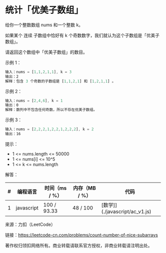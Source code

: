# 统计「优美子数组」

给你一个整数数组 nums 和一个整数 k。

如果某个 连续 子数组中恰好有 k 个奇数数字，我们就认为这个子数组是「优美子数组」。

请返回这个数组中「优美子数组」的数目。

示例 1：

``` javascript
输入：nums = [1,1,2,1,1], k = 3
输出：2
解释：包含 3 个奇数的子数组是 [1,1,2,1] 和 [1,2,1,1] 。
```

示例 2：

``` javascript
输入：nums = [2,4,6], k = 1
输出：0
解释：数列中不包含任何奇数，所以不存在优美子数组。
```

示例 3：

``` javascript
输入：nums = [2,2,2,1,2,2,1,2,2,2], k = 2
输出：16
```

提示：

- 1 <= nums.length <= 50000
- 1 <= nums[i] <= 10^5
- 1 <= k <= nums.length

解答：

**#**|**编程语言**|**时间（ms / %）**|**内存（MB / %）**|**代码**
--|--|--|--|--
1|javascript|100 / 93.33|48 / 100|[数学]](./javascript/ac_v1.js)

来源：力扣（LeetCode）

链接：https://leetcode-cn.com/problems/count-number-of-nice-subarrays

著作权归领扣网络所有。商业转载请联系官方授权，非商业转载请注明出处。
